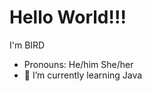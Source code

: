 <h1>Hello World!!!</h1>
<p>I'm BIRD</p>
<ul>
<li>Pronouns: He/him She/her</li>
<li>🌱 I’m currently learning Java
